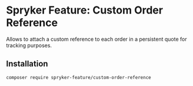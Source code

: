 # Spryker Feature: Custom Order Reference

Allows to attach a custom reference to each order in a persistent quote for tracking purposes.

## Installation

```
composer require spryker-feature/custom-order-reference
```

